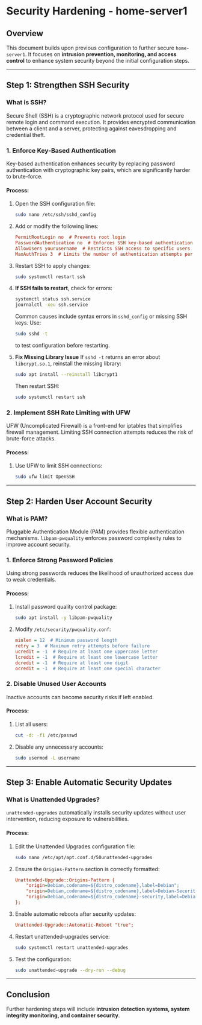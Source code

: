 # Security Hardening - home-server1

## Overview

This document builds upon previous configuration to further secure `home-server1`. It focuses on **intrusion prevention, monitoring, and access control** to enhance system security beyond the initial configuration steps.

---

## Step 1: Strengthen SSH Security

### **What is SSH?**

Secure Shell (SSH) is a cryptographic network protocol used for secure remote login and command execution. It provides encrypted communication between a client and a server, protecting against eavesdropping and credential theft.

### 1. Enforce Key-Based Authentication

Key-based authentication enhances security by replacing password authentication with cryptographic key pairs, which are significantly harder to brute-force.

#### **Process:**

1. Open the SSH configuration file:
   ```bash
   sudo nano /etc/ssh/sshd_config
   ```
2. Add or modify the following lines:
   ```ini
   PermitRootLogin no  # Prevents root login
   PasswordAuthentication no  # Enforces SSH key-based authentication
   AllowUsers yourusername  # Restricts SSH access to specific users
   MaxAuthTries 3  # Limits the number of authentication attempts per session
   ```  
3. Restart SSH to apply changes:
   ```bash
   sudo systemctl restart ssh
   ```
4. **If SSH fails to restart**, check for errors:
   ```bash
   systemctl status ssh.service
   journalctl -xeu ssh.service
   ```
   Common causes include syntax errors in `sshd_config` or missing SSH keys. Use:
   ```bash
   sudo sshd -t
   ```
   to test configuration before restarting.

5. **Fix Missing Library Issue**
   If `sshd -t` returns an error about `libcrypt.so.1`, reinstall the missing library:
   ```bash
   sudo apt install --reinstall libcrypt1
   ```
   Then restart SSH:
   ```bash
   sudo systemctl restart ssh
   ```

### 2. Implement SSH Rate Limiting with UFW

UFW (Uncomplicated Firewall) is a front-end for iptables that simplifies firewall management. Limiting SSH connection attempts reduces the risk of brute-force attacks.

#### **Process:**

1. Use UFW to limit SSH connections:
   ```bash
   sudo ufw limit OpenSSH
   ```

---

## Step 2: Harden User Account Security

### **What is PAM?**

Pluggable Authentication Module (PAM) provides flexible authentication mechanisms. `libpam-pwquality` enforces password complexity rules to improve account security.

### 1. Enforce Strong Password Policies

Using strong passwords reduces the likelihood of unauthorized access due to weak credentials.

#### **Process:**

1. Install password quality control package:
   ```bash
   sudo apt install -y libpam-pwquality
   ```
2. Modify `/etc/security/pwquality.conf`:
   ```ini
   minlen = 12  # Minimum password length
   retry = 3  # Maximum retry attempts before failure
   ucredit = -1  # Require at least one uppercase letter
   lcredit = -1  # Require at least one lowercase letter
   dcredit = -1  # Require at least one digit
   ocredit = -1  # Require at least one special character
   ```  

### 2. Disable Unused User Accounts

Inactive accounts can become security risks if left enabled.

#### **Process:**

1. List all users:
   ```bash
   cut -d: -f1 /etc/passwd
   ```
2. Disable any unnecessary accounts:
   ```bash
   sudo usermod -L username
   ```

---

## Step 3: Enable Automatic Security Updates

### **What is Unattended Upgrades?**

`unattended-upgrades` automatically installs security updates without user intervention, reducing exposure to vulnerabilities.

#### **Process:**

1. Edit the Unattended Upgrades configuration file:
   ```bash
   sudo nano /etc/apt/apt.conf.d/50unattended-upgrades
   ```
2. Ensure the `Origins-Pattern` section is correctly formatted:
   ```ini
   Unattended-Upgrade::Origins-Pattern {
       "origin=Debian,codename=${distro_codename},label=Debian";
       "origin=Debian,codename=${distro_codename},label=Debian-Security";
       "origin=Debian,codename=${distro_codename}-security,label=Debian-Security";
   };
   ```
3. Enable automatic reboots after security updates:
   ```ini
   Unattended-Upgrade::Automatic-Reboot "true";
   ```
4. Restart unattended-upgrades service:
   ```bash
   sudo systemctl restart unattended-upgrades
   ```
5. Test the configuration:
   ```bash
   sudo unattended-upgrade --dry-run --debug
   ```

---

## Conclusion

Further hardening steps will include **intrusion detection systems, system integrity monitoring, and container security**.

